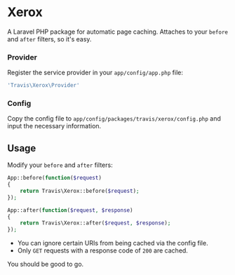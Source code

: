 # Xerox

A Laravel PHP package for automatic page caching.  Attaches to your ``before`` and ``after`` filters, so it's easy.

### Provider

Register the service provider in your ``app/config/app.php`` file:

```php
'Travis\Xerox\Provider'
```

### Config

Copy the config file to ``app/config/packages/travis/xerox/config.php`` and input the necessary information.

## Usage

Modify your ``before`` and ``after`` filters:

```php
App::before(function($request)
{
    return Travis\Xerox::before($request);
});

App::after(function($request, $response)
{
    return Travis\Xerox::after($request, $response);
});
```

- You can ignore certain URIs from being cached via the config file.
- Only ``GET`` requests with a response code of ``200`` are cached.

You should be good to go.
